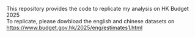 This repository provides the code to replicate my analysis on HK Budget 2025  
To replicate, please dowbload the english and chinese datasets on https://www.budget.gov.hk/2025/eng/estimates1.html
